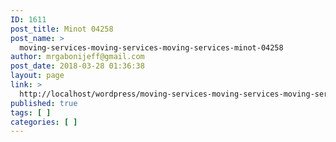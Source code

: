 ```yaml
---
ID: 1611
post_title: Minot 04258
post_name: >
  moving-services-moving-services-moving-services-minot-04258
author: mrgabonijeff@gmail.com
post_date: 2018-03-28 01:36:38
layout: page
link: >
  http://localhost/wordpress/moving-services-moving-services-moving-services-minot-04258/
published: true
tags: [ ]
categories: [ ]
---
```

